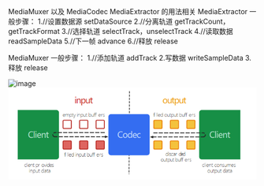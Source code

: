 MediaMuxer 以及 MediaCodec  MediaExtractor 的用法相关
MediaExtractor 一般步骤：
    1.//设置数据源
    setDataSource
    2.//分离轨道
    getTrackCount，getTrackFormat
    3.//选择轨道
    selectTrack，unselectTrack
    4.//读取数据
    readSampleData
    5.//下一帧
    advance
    6.//释放
    release
    
    
    
MediaMuxer 一般步骤：
    1.//添加轨道
    addTrack
    2.写数据
    writeSampleData
    3.释放
    release


![image](https://github.com/HiJohn/SeekBarTest/raw/master/mediaCodec.jpg)
![image](https://github.com/HiJohn/AndroidNote/raw/master/MediaCodecWorkFlow.png)

